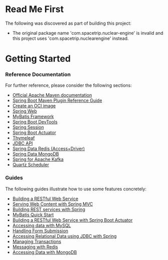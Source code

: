 # Read Me First
The following was discovered as part of building this project:

* The original package name 'com.spacetrip.nuclear-engine' is invalid and this project uses 'com.spacetrip.nuclearengine' instead.

# Getting Started

### Reference Documentation
For further reference, please consider the following sections:

* [Official Apache Maven documentation](https://maven.apache.org/guides/index.html)
* [Spring Boot Maven Plugin Reference Guide](https://docs.spring.io/spring-boot/docs/3.1.5/maven-plugin/reference/html/)
* [Create an OCI image](https://docs.spring.io/spring-boot/docs/3.1.5/maven-plugin/reference/html/#build-image)
* [Spring Web](https://docs.spring.io/spring-boot/docs/3.1.5/reference/htmlsingle/index.html#web)
* [MyBatis Framework](https://mybatis.org/spring-boot-starter/mybatis-spring-boot-autoconfigure/)
* [Spring Boot DevTools](https://docs.spring.io/spring-boot/docs/3.1.5/reference/htmlsingle/index.html#using.devtools)
* [Spring Session](https://docs.spring.io/spring-session/reference/)
* [Spring Boot Actuator](https://docs.spring.io/spring-boot/docs/3.1.5/reference/htmlsingle/index.html#actuator)
* [Thymeleaf](https://docs.spring.io/spring-boot/docs/3.1.5/reference/htmlsingle/index.html#web.servlet.spring-mvc.template-engines)
* [JDBC API](https://docs.spring.io/spring-boot/docs/3.1.5/reference/htmlsingle/index.html#data.sql)
* [Spring Data Redis (Access+Driver)](https://docs.spring.io/spring-boot/docs/3.1.5/reference/htmlsingle/index.html#data.nosql.redis)
* [Spring Data MongoDB](https://docs.spring.io/spring-boot/docs/3.1.5/reference/htmlsingle/index.html#data.nosql.mongodb)
* [Spring for Apache Kafka](https://docs.spring.io/spring-boot/docs/3.1.5/reference/htmlsingle/index.html#messaging.kafka)
* [Quartz Scheduler](https://docs.spring.io/spring-boot/docs/3.1.5/reference/htmlsingle/index.html#io.quartz)

### Guides
The following guides illustrate how to use some features concretely:

* [Building a RESTful Web Service](https://spring.io/guides/gs/rest-service/)
* [Serving Web Content with Spring MVC](https://spring.io/guides/gs/serving-web-content/)
* [Building REST services with Spring](https://spring.io/guides/tutorials/rest/)
* [MyBatis Quick Start](https://github.com/mybatis/spring-boot-starter/wiki/Quick-Start)
* [Building a RESTful Web Service with Spring Boot Actuator](https://spring.io/guides/gs/actuator-service/)
* [Accessing data with MySQL](https://spring.io/guides/gs/accessing-data-mysql/)
* [Handling Form Submission](https://spring.io/guides/gs/handling-form-submission/)
* [Accessing Relational Data using JDBC with Spring](https://spring.io/guides/gs/relational-data-access/)
* [Managing Transactions](https://spring.io/guides/gs/managing-transactions/)
* [Messaging with Redis](https://spring.io/guides/gs/messaging-redis/)
* [Accessing Data with MongoDB](https://spring.io/guides/gs/accessing-data-mongodb/)

